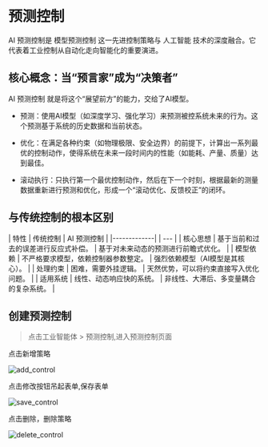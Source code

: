 # 预测控制

AI 预测控制是 模型预测控制 这一先进控制策略与 人工智能 技术的深度融合。它代表着工业控制从自动化走向智能化的重要演进。

## 核心概念：当“预言家”成为“决策者”

AI 预测控制 就是将这个“展望前方”的能力，交给了AI模型。

- 预测：使用AI模型（如深度学习、强化学习）来预测被控系统未来的行为。这个预测基于系统的历史数据和当前状态。

- 优化：在满足各种约束（如物理极限、安全边界）的前提下，计算出一系列最优的控制动作，使得系统在未来一段时间内的性能（如能耗、产量、质量）达到最佳。

- 滚动执行：只执行第一个最优控制动作，然后在下一个时刻，根据最新的测量数据重新进行预测和优化，形成一个“滚动优化、反馈校正”的闭环。


## 与传统控制的根本区别

| 特性         | 传统控制 | AI 预测控制 |
|-------------|  | --- |
| 核心思想       | 基于当前和过去的误差进行反应式补偿。	| 基于对未来动态的预测进行前瞻式优化。 |
| 模型依赖       |	不严格要求模型，依赖控制器参数整定。 |		强烈依赖模型（AI模型是其核心）。 |
| 处理约束      |	困难，需要外挂逻辑。 |	天然优势，可以将约束直接写入优化问题。 |
| 适用系统 |		线性、动态响应快的系统。 |	非线性、大滞后、多变量耦合的复杂系统。 |

## 创建预测控制

> 点击工业智能体 > 预测控制,进入预测控制页面

点击新增策略

![add_control](/docs-assets/img/ai/control/add_control.png)

点击修改按钮吊起表单,保存表单

![save_control](/docs-assets/img/ai/control/save_control.png)

点击删除，删除策略

![delete_control](/docs-assets/img/ai/control/delete_control.png)